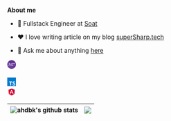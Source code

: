 **About me**

- 💼 Fullstack Engineer at [Soat](http://soat.fr/)

- ❤️ I love writing article on my blog [superSharp.tech](http://supersharp.tech/)

- 💬 Ask me about anything [here](https://github.com/ahdbk/ahdbk/issues)
 
<code><img height="20" alt="dotnet"
src="https://raw.githubusercontent.com/github/explore/80688e429a7d4ef2fca1e82350fe8e3517d3494d/topics/dotnet/dotnet.png">  
<img height="20" alt="typescript" src="https://raw.githubusercontent.com/github/explore/80688e429a7d4ef2fca1e82350fe8e3517d3494d/topics/typescript/typescript.png">
<img height="20" alt="Angular" src="https://raw.githubusercontent.com/github/explore/80688e429a7d4ef2fca1e82350fe8e3517d3494d/topics/angular/angular.png"></code>


| <img align="center" src="https://github-readme-stats.vercel.app/api?username=ahdbk&show_icons=true&include_all_commits=true&theme=buefy&hide_border=true" alt="ahdbk's github stats" /> | <img align="center" src="https://github-readme-stats.vercel.app/api/top-langs/?username=ahdbk&layout=compact&theme=buefy&hide_border=true" /> |
| ------------- | ------------- |
